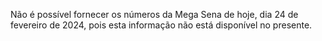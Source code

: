 Não é possível fornecer os números da Mega Sena de hoje, dia 24 de fevereiro de 2024, pois esta informação não está disponível no presente.
